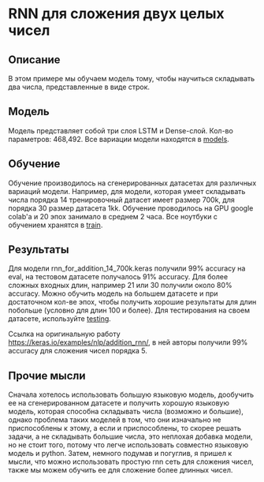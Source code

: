 # RNN для сложения двух целых чисел

## Описание
В этом примере мы обучаем модель тому, чтобы научиться складывать два числа, представленные в виде строк. 
## Модель
Модель представляет собой три слоя LSTM и Dense-слой. Кол-во параметров: 468,492. Все вариации модели находятся в <a href="https://github.com/gallyamov2001/rnn_for_addition/tree/main/models">models</a>.
## Обучение
Обучение производилось на сгенерированных датасетах для различных вариаций модели. Например, для модели, которая умеет складывать числа порядка 14 тренировочный датасет имеет размер 700k, для порядка 30 размер датасета 1kk. Обучение проводилось на GPU google colab'а и 20 эпох занимало в среднем 2 часа. Все ноутбуки с обучением хранятся в <a href="https://github.com/gallyamov2001/rnn_for_addition/tree/main/train">train</a>.
## Результаты
Для модели rnn_for_addition_14_700k.keras получили 99% accuracy на eval, на тестовом датасете получалось 91% accuracy. Для более сложных входных длин, например 21 или 30 получили около 80% accuracy. Можно обучить модель на большем датасете и при достаточном кол-ве эпох, чтобы получить хорошие результаты для длин побольше (условно для длин 100 и более). Для тестирования на своем датасете, используйте <a href="https://github.com/gallyamov2001/rnn_for_addition/tree/main/testing">testing</a>.

Ссылка на оригинальную работу https://keras.io/examples/nlp/addition_rnn/, в ней авторы получили 99% accuracy для сложения чисел порядка 5.

## Прочие мысли
Сначала хотелось использовать большую языковую модель, дообучить ее на сгенерированном датасете и получить хорошую языковую модель, которая способна складывать числа (возможно и большие), однако проблема таких моделей в том, что они изначально не приспособлены к этому, а если и приспособлены, то скорее решать задачи, а не складывать большие числа, это неплохая добавка модели, но не стоит того, потому что легче использовать совместно языковую модель и python. Затем, немного подумав и погуглив, я пришел к мысли, что можно использовать простую rnn сеть для сложения чисел, также мы можем обучить ее для сложение более длинных чисел. 
